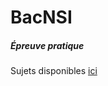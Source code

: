 # BacNSI
##### Épreuve pratique
Sujets disponibles [ici](https://eduscol.education.fr/2661/banque-des-epreuves-pratiques-de-specialite-nsi)